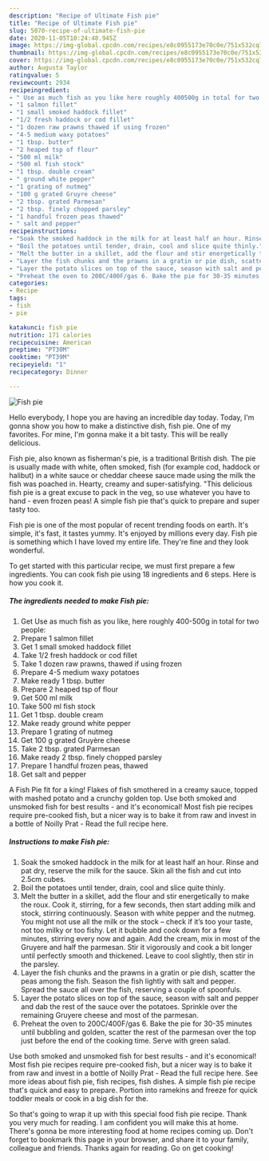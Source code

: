 ```yaml
---
description: "Recipe of Ultimate Fish pie"
title: "Recipe of Ultimate Fish pie"
slug: 5070-recipe-of-ultimate-fish-pie
date: 2020-11-05T10:24:48.945Z
image: https://img-global.cpcdn.com/recipes/e8c0955173e70c0e/751x532cq70/fish-pie-recipe-main-photo.jpg
thumbnail: https://img-global.cpcdn.com/recipes/e8c0955173e70c0e/751x532cq70/fish-pie-recipe-main-photo.jpg
cover: https://img-global.cpcdn.com/recipes/e8c0955173e70c0e/751x532cq70/fish-pie-recipe-main-photo.jpg
author: Augusta Taylor
ratingvalue: 5
reviewcount: 2934
recipeingredient:
- " Use as much fish as you like here roughly 400500g in total for two people"
- "1 salmon fillet"
- "1 small smoked haddock fillet"
- "1/2 fresh haddock or cod fillet"
- "1 dozen raw prawns thawed if using frozen"
- "4-5 medium waxy potatoes"
- "1 tbsp. butter"
- "2 heaped tsp of flour"
- "500 ml milk"
- "500 ml fish stock"
- "1 tbsp. double cream"
- " ground white pepper"
- "1 grating of nutmeg"
- "100 g grated Gruyre cheese"
- "2 tbsp. grated Parmesan"
- "2 tbsp. finely chopped parsley"
- "1 handful frozen peas thawed"
- " salt and pepper"
recipeinstructions:
- "Soak the smoked haddock in the milk for at least half an hour. Rinse and pat dry, reserve the milk for the sauce. Skin all the fish and cut into 2.5cm cubes."
- "Boil the potatoes until tender, drain, cool and slice quite thinly."
- "Melt the butter in a skillet, add the flour and stir energetically to make the roux. Cook it, stirring, for a few seconds, then start adding milk and stock, stirring continuously. Season with white pepper and the nutmeg. You might not use all the milk or the stock – check if it’s too your taste, not too milky or too fishy. Let it bubble and cook down for a few minutes, stirring every now and again. Add the cream, mix in most of the Gruyere and half the parmesan. Stir it vigorously and cook a bit longer until perfectly smooth and thickened. Leave to cool slightly, then stir in the parsley."
- "Layer the fish chunks and the prawns in a gratin or pie dish, scatter the peas among the fish. Season the fish lightly with salt and pepper. Spread the sauce all over the fish, reserving a couple of spoonfuls."
- "Layer the potato slices on top of the sauce, season with salt and pepper and dab the rest of the sauce over the potatoes. Sprinkle over the remaining Gruyere cheese and most of the parmesan."
- "Preheat the oven to 200C/400F/gas 6. Bake the pie for 30-35 minutes until bubbling and golden, scatter the rest of the parmesan over the top just before the end of the cooking time. Serve with green salad."
categories:
- Recipe
tags:
- fish
- pie

katakunci: fish pie 
nutrition: 171 calories
recipecuisine: American
preptime: "PT30M"
cooktime: "PT39M"
recipeyield: "1"
recipecategory: Dinner

---
```



![Fish pie](https://img-global.cpcdn.com/recipes/e8c0955173e70c0e/751x532cq70/fish-pie-recipe-main-photo.jpg)

Hello everybody, I hope you are having an incredible day today. Today, I'm gonna show you how to make a distinctive dish, fish pie. One of my favorites. For mine, I'm gonna make it a bit tasty. This will be really delicious.

Fish pie, also known as fisherman&#39;s pie, is a traditional British dish. The pie is usually made with white, often smoked, fish (for example cod, haddock or halibut) in a white sauce or cheddar cheese sauce made using the milk the fish was poached in. Hearty, creamy and super-satisfying. &#34;This delicious fish pie is a great excuse to pack in the veg, so use whatever you have to hand - even frozen peas! A simple fish pie that&#39;s quick to prepare and super tasty too.

Fish pie is one of the most popular of recent trending foods on earth. It's simple, it's fast, it tastes yummy. It's enjoyed by millions every day. Fish pie is something which I have loved my entire life. They're fine and they look wonderful.


To get started with this particular recipe, we must first prepare a few ingredients. You can cook fish pie using 18 ingredients and 6 steps. Here is how you cook it.

<!--inarticleads1-->

##### The ingredients needed to make Fish pie:

1. Get  Use as much fish as you like, here roughly 400-500g in total for two people:
1. Prepare 1 salmon fillet
1. Get 1 small smoked haddock fillet
1. Take 1/2 fresh haddock or cod fillet
1. Take 1 dozen raw prawns, thawed if using frozen
1. Prepare 4-5 medium waxy potatoes
1. Make ready 1 tbsp. butter
1. Prepare 2 heaped tsp of flour
1. Get 500 ml milk
1. Take 500 ml fish stock
1. Get 1 tbsp. double cream
1. Make ready  ground white pepper
1. Prepare 1 grating of nutmeg
1. Get 100 g grated Gruyère cheese
1. Take 2 tbsp. grated Parmesan
1. Make ready 2 tbsp. finely chopped parsley
1. Prepare 1 handful frozen peas, thawed
1. Get  salt and pepper


A Fish Pie fit for a king! Flakes of fish smothered in a creamy sauce, topped with mashed potato and a crunchy golden top. Use both smoked and unsmoked fish for best results - and it&#39;s economical! Most fish pie recipes require pre-cooked fish, but a nicer way is to bake it from raw and invest in a bottle of Noilly Prat - Read the full recipe here. 

<!--inarticleads2-->

##### Instructions to make Fish pie:

1. Soak the smoked haddock in the milk for at least half an hour. Rinse and pat dry, reserve the milk for the sauce. Skin all the fish and cut into 2.5cm cubes.
1. Boil the potatoes until tender, drain, cool and slice quite thinly.
1. Melt the butter in a skillet, add the flour and stir energetically to make the roux. Cook it, stirring, for a few seconds, then start adding milk and stock, stirring continuously. Season with white pepper and the nutmeg. You might not use all the milk or the stock – check if it’s too your taste, not too milky or too fishy. Let it bubble and cook down for a few minutes, stirring every now and again. Add the cream, mix in most of the Gruyere and half the parmesan. Stir it vigorously and cook a bit longer until perfectly smooth and thickened. Leave to cool slightly, then stir in the parsley.
1. Layer the fish chunks and the prawns in a gratin or pie dish, scatter the peas among the fish. Season the fish lightly with salt and pepper. Spread the sauce all over the fish, reserving a couple of spoonfuls.
1. Layer the potato slices on top of the sauce, season with salt and pepper and dab the rest of the sauce over the potatoes. Sprinkle over the remaining Gruyere cheese and most of the parmesan.
1. Preheat the oven to 200C/400F/gas 6. Bake the pie for 30-35 minutes until bubbling and golden, scatter the rest of the parmesan over the top just before the end of the cooking time. Serve with green salad.


Use both smoked and unsmoked fish for best results - and it&#39;s economical! Most fish pie recipes require pre-cooked fish, but a nicer way is to bake it from raw and invest in a bottle of Noilly Prat - Read the full recipe here. See more ideas about fish pie, fish recipes, fish dishes. A simple fish pie recipe that&#39;s quick and easy to prepare. Portion into ramekins and freeze for quick toddler meals or cook in a big dish for the. 

So that's going to wrap it up with this special food fish pie recipe. Thank you very much for reading. I am confident you will make this at home. There's gonna be more interesting food at home recipes coming up. Don't forget to bookmark this page in your browser, and share it to your family, colleague and friends. Thanks again for reading. Go on get cooking!
